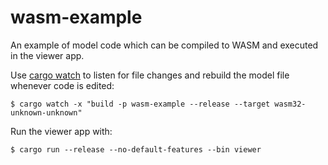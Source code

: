 # wasm-example

An example of model code which can be compiled to WASM and executed in the viewer app.

Use [cargo watch]() to listen for file changes and rebuild the model file whenever code is edited:

```
$ cargo watch -x "build -p wasm-example --release --target wasm32-unknown-unknown"
```

Run the viewer app with:

```
$ cargo run --release --no-default-features --bin viewer
```
